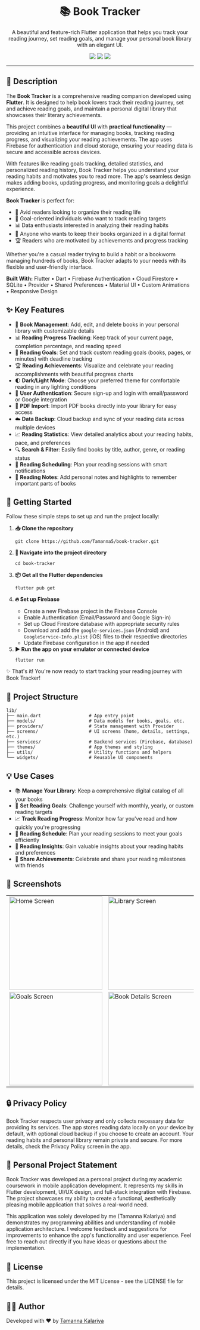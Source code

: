 <h1 align="center">📚 Book Tracker</h1>

<p align="center">
  A beautiful and feature-rich Flutter application that helps you track your reading journey, set reading goals, and manage your personal book library with an elegant UI.
</p>

<p align="center">
  <img src="https://img.shields.io/badge/Flutter-%2302569B.svg?style=for-the-badge&logo=Flutter&logoColor=white"/>
  <img src="https://img.shields.io/badge/Firebase-%23FFCA28.svg?style=for-the-badge&logo=Firebase&logoColor=black"/>
  <img src="https://img.shields.io/badge/Platform-Android|iOS|Web-blueviolet?style=for-the-badge"/>
</p>

<hr/>

<h2>📝 Description</h2>
<p>
  The <strong>Book Tracker</strong> is a comprehensive reading companion developed using <strong>Flutter</strong>. It is designed to help book lovers track their reading journey, set and achieve reading goals, and maintain a personal digital library that showcases their literary achievements.
</p>

<p>
  This project combines a <strong>beautiful UI</strong> with <strong>practical functionality</strong> — providing an intuitive interface for managing books, tracking reading progress, and visualizing your reading achievements. The app uses Firebase for authentication and cloud storage, ensuring your reading data is secure and accessible across devices.
</p>

<p>
  With features like reading goals tracking, detailed statistics, and personalized reading history, Book Tracker helps you understand your reading habits and motivates you to read more. The app's seamless design makes adding books, updating progress, and monitoring goals a delightful experience.
</p>

<p>
  <strong>Book Tracker</strong> is perfect for:
</p>
<ul>
  <li>📖 Avid readers looking to organize their reading life</li>
  <li>🎯 Goal-oriented individuals who want to track reading targets</li>
  <li>📊 Data enthusiasts interested in analyzing their reading habits</li>
  <li>📱 Anyone who wants to keep their books organized in a digital format</li>
  <li>🏆 Readers who are motivated by achievements and progress tracking</li>
</ul>

<p>
  Whether you're a casual reader trying to build a habit or a bookworm managing hundreds of books, Book Tracker adapts to your needs with its flexible and user-friendly interface.
</p>

<p><strong>Built With:</strong> Flutter • Dart • Firebase Authentication • Cloud Firestore • SQLite • Provider • Shared Preferences • Material UI • Custom Animations • Responsive Design</p>

<h2>✨ Key Features</h2>
<ul>
  <li>📖 <strong>Book Management</strong>: Add, edit, and delete books in your personal library with customizable details</li>
  <li>📊 <strong>Reading Progress Tracking</strong>: Keep track of your current page, completion percentage, and reading speed</li>
  <li>🎯 <strong>Reading Goals</strong>: Set and track custom reading goals (books, pages, or minutes) with deadline tracking</li>
  <li>🏆 <strong>Reading Achievements</strong>: Visualize and celebrate your reading accomplishments with beautiful progress charts</li>
  <li>🌓 <strong>Dark/Light Mode</strong>: Choose your preferred theme for comfortable reading in any lighting conditions</li>
  <li>🔐 <strong>User Authentication</strong>: Secure sign-up and login with email/password or Google integration</li>
  <li>📄 <strong>PDF Import</strong>: Import PDF books directly into your library for easy access</li>
  <li>☁️ <strong>Data Backup</strong>: Cloud backup and sync of your reading data across multiple devices</li>
  <li>📈 <strong>Reading Statistics</strong>: View detailed analytics about your reading habits, pace, and preferences</li>
  <li>🔍 <strong>Search & Filter</strong>: Easily find books by title, author, genre, or reading status</li>
  <li>📅 <strong>Reading Scheduling</strong>: Plan your reading sessions with smart notifications</li>
  <li>📒 <strong>Reading Notes</strong>: Add personal notes and highlights to remember important parts of books</li>
</ul>

<h2>🚀 Getting Started</h2>
<p>Follow these simple steps to set up and run the project locally:</p>

<ol>
  <li><strong>📥 Clone the repository</strong></li>
  <pre><code>git clone https://github.com/Tamanna5/book-tracker.git</code></pre>

  <li><strong>📂 Navigate into the project directory</strong></li>
  <pre><code>cd book-tracker</code></pre>

  <li><strong>📦 Get all the Flutter dependencies</strong></li>
  <pre><code>flutter pub get</code></pre>

  <li><strong>🔥 Set up Firebase</strong></li>
  <ul>
    <li>Create a new Firebase project in the Firebase Console</li>
    <li>Enable Authentication (Email/Password and Google Sign-in)</li>
    <li>Set up Cloud Firestore database with appropriate security rules</li>
    <li>Download and add the <code>google-services.json</code> (Android) and <code>GoogleService-Info.plist</code> (iOS) files to their respective directories</li>
    <li>Update Firebase configuration in the app if needed</li>
  </ul>

  <li><strong>▶️ Run the app on your emulator or connected device</strong></li>
  <pre><code>flutter run</code></pre>
</ol>

<p>✨ That's it! You're now ready to start tracking your reading journey with Book Tracker!</p>

<h2>🧩 Project Structure</h2>

```
lib/
├── main.dart                  # App entry point
├── models/                    # Data models for books, goals, etc.
├── providers/                 # State management with Provider
├── screens/                   # UI screens (home, details, settings, etc.)
├── services/                  # Backend services (Firebase, database)
├── themes/                    # App themes and styling
├── utils/                     # Utility functions and helpers
└── widgets/                   # Reusable UI components
```

<h2>💡 Use Cases</h2>
<ul>
  <li>📚 <strong>Manage Your Library</strong>: Keep a comprehensive digital catalog of all your books</li>
  <li>🏁 <strong>Set Reading Goals</strong>: Challenge yourself with monthly, yearly, or custom reading targets</li>
  <li>📈 <strong>Track Reading Progress</strong>: Monitor how far you've read and how quickly you're progressing</li>
  <li>📅 <strong>Reading Schedule</strong>: Plan your reading sessions to meet your goals efficiently</li>
  <li>🧠 <strong>Reading Insights</strong>: Gain valuable insights about your reading habits and preferences</li>
  <li>📣 <strong>Share Achievements</strong>: Celebrate and share your reading milestones with friends</li>
</ul>

<h2>📸 Screenshots</h2>
<p align="center">
  <table>
    <tr>
      <td><img src="assets/screenshots/home.png" width=250 alt="Home Screen"/></td>
      <td><img src="assets/screenshots/library.png" width=250 alt="Library Screen"/></td>
      <td><img src="assets/screenshots/profile.png" width=250 alt="Profile Screen"/></td>
    </tr>
    <tr>
      <td><img src="assets/screenshots/goals.png" width=250 alt="Goals Screen"/></td>
      <td><img src="assets/screenshots/book_details.png" width=250 alt="Book Details Screen"/></td>
      <td><img src="assets/screenshots/settings.png" width=250 alt="Settings Screen"/></td>
    </tr>
  </table>
</p>

<h2>🔒 Privacy Policy</h2>
<p>
  Book Tracker respects user privacy and only collects necessary data for providing its services. The app stores reading data locally on your device by default, with optional cloud backup if you choose to create an account. Your reading habits and personal library remain private and secure. For more details, check the Privacy Policy screen in the app.
</p>

<h2>🤝 Personal Project Statement</h2>
<p>
  Book Tracker was developed as a personal project during my academic coursework in mobile application development. It represents my skills in Flutter development, UI/UX design, and full-stack integration with Firebase. The project showcases my ability to create a functional, aesthetically pleasing mobile application that solves a real-world need.
</p>

<p>
  This application was solely developed by me (Tamanna Kalariya) and demonstrates my programming abilities and understanding of mobile application architecture. I welcome feedback and suggestions for improvements to enhance the app's functionality and user experience. Feel free to reach out directly if you have ideas or questions about the implementation.
</p>

<h2>📄 License</h2>
<p>This project is licensed under the MIT License - see the LICENSE file for details.</p>

<h2>👩‍💻 Author</h2>
<p>
  Developed with ❤️ by <a href="https://github.com/Tamanna5">Tamanna Kalariya</a>
</p>
